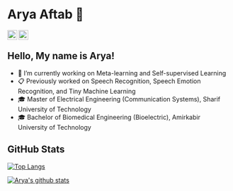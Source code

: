 # Arya Aftab 👋
<a href="https://www.linkedin.com/in/AryaAftab/">
  <img align="left" alt="Arya's LinkedIn" width="22px" src="https://user-images.githubusercontent.com/30603302/178332458-6c20ad98-ca7f-44a3-b09b-2849cf7fcaed.png" />
</a>
<a href="https://scholar.google.com/citations?user=-aXK86UAAAAJ&hl=en">
  <img align="left" alt="Arya's LinkedIn" width="22px" src="https://user-images.githubusercontent.com/30603302/178332928-1977e009-4ed3-4a98-9524-301c9845523e.png" />
</a>
<br/ >


## Hello, My name is Arya!
- 🔭 I’m currently working on Meta-learning and Self-supervised Learning
- 📋 Previously worked on Speech Recognition, Speech Emotion Recognition, and Tiny Machine Learning
- 🎓 Master of Electrical Engineering (Communication Systems), Sharif University of Technology
- 🎓 Bachelor of Biomedical Engineering (Bioelectric), Amirkabir University of Technology

## GitHub Stats

[![Top Langs](https://github-readme-stats.vercel.app/api/top-langs/?username=AryaAftab&layout=compact)](https://github.com/anuraghazra/github-readme-stats)

[![Arya's github stats](https://github-readme-stats.vercel.app/api?username=AryaAftab&theme=tokyonight&show_icons=true)](https://github.com/anuraghazra/github-readme-stats)
